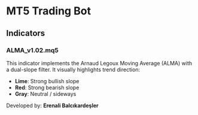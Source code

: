 # MT5 Trading Bot

## Indicators

### ALMA_v1.02.mq5
This indicator implements the Arnaud Legoux Moving Average (ALMA) with a dual-slope filter.
It visually highlights trend direction:

- **Lime**: Strong bullish slope
- **Red**: Strong bearish slope
- **Gray**: Neutral / sideways

Developed by: **Erenali Balcıkardeşler**
